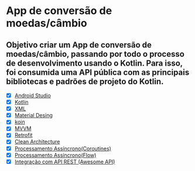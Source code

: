# App de conversão de moedas/câmbio
## Objetivo  criar um App de conversão de moedas/câmbio, passando por todo o processo de desenvolvimento usando o Kotlin. Para isso, foi consumida uma API pública com as principais bibliotecas e padrões de projeto do Kotlin.

  - [x] [Android Studio](https://developer.android.com/studio?hl=pt&gclsrc=aw.ds&gclid=Cj0KCQiAk4aOBhCTARIsAFWFP9GJFuME6UxG4cgkUFzeBFgfa0b1XHhdBN9EPVe4G0To3rPTH6PDaw8aAr80EALw_wcB)
- [x] [Kotlin](https://developer.android.com/kotlin?hl=pt&gclsrc=aw.ds&gclid=Cj0KCQiAk4aOBhCTARIsAFWFP9EYXeWC3amRzUtIkC9bwzgZbb4IUHqbp6vk8MgYOZ--DXlN1S484cUaAtvfEALw_wcB)
- [x] [XML](https://developer.android.com/guide/topics/manifest/manifest-intro?gclsrc=aw.ds&gclid=Cj0KCQiAk4aOBhCTARIsAFWFP9GgxOFGyEUBS_kUYd_6Zq1mPFL0iYbW588UovfFmujkYNoX7RrAolcaAj6fEALw_wcB)
- [x] [Material Desing](https://material.io/design)
- [x] [koin](https://medium.com/collabcode/inje%C3%A7%C3%A3o-de-depend%C3%AAncia-no-kotlin-com-koin-4d093f80cb63)
- [x] [MVVM](https://developer.android.com/jetpack/guide?gclid=CjwKCAiAjp6BBhAIEiwAkO9Wut2W9TLNRaql75qE26vP_xRvCfTBlBY5j8RHxc_r6RhC1HFPTprbwRoC32cQAvD_BwE&gclsrc=aw.ds) 
- [x] [Retrofit](https://square.github.io/retrofit/)
- [x] [Clean Architecture](https://blog.cleancoder.com/uncle-bob/2012/08/13/the-clean-architecture.html)
- [x] [Processamento Assíncrono(Coroutines)](https://developer.android.com/kotlin/coroutines?gclsrc=aw.ds&gclid=CjwKCAiAtouOBhA6EiwA2nLKH1WwVRs3jTuIcE_LHY30kI3Av1cH2jjx2RSfebbdYJtgZLmKBygP1BoC0AsQAvD_BwE)
- [x] [Processamento Assíncrono(Flow)](https://kotlinlang.org/docs/flow.html#representing-multiple-values)
- [x] [Integração com API REST (Awesome API)](https://docs.awesomeapi.com.br/)
